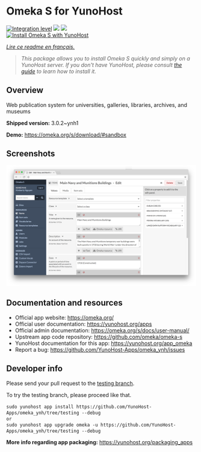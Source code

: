 <!--
N.B.: This README was automatically generated by https://github.com/YunoHost/apps/tree/master/tools/README-generator
It shall NOT be edited by hand.
-->

# Omeka S for YunoHost

[![Integration level](https://dash.yunohost.org/integration/omeka.svg)](https://dash.yunohost.org/appci/app/omeka) ![](https://ci-apps.yunohost.org/ci/badges/omeka.status.svg) ![](https://ci-apps.yunohost.org/ci/badges/omeka.maintain.svg)  
[![Install Omeka S with YunoHost](https://install-app.yunohost.org/install-with-yunohost.svg)](https://install-app.yunohost.org/?app=omeka)

*[Lire ce readme en français.](./README_fr.md)*

> *This package allows you to install Omeka S quickly and simply on a YunoHost server.
If you don't have YunoHost, please consult [the guide](https://yunohost.org/#/install) to learn how to install it.*

## Overview

Web publication system for universities, galleries, libraries, archives, and museums

**Shipped version:** 3.0.2~ynh1

**Demo:** https://omeka.org/s/download/#sandbox

## Screenshots

![](./doc/screenshots/omeka-s.png)

## Documentation and resources

* Official app website: https://omeka.org/
* Official user documentation: https://yunohost.org/apps
* Official admin documentation: https://omeka.org/s/docs/user-manual/
* Upstream app code repository: https://github.com/omeka/omeka-s
* YunoHost documentation for this app: https://yunohost.org/app_omeka
* Report a bug: https://github.com/YunoHost-Apps/omeka_ynh/issues

## Developer info

Please send your pull request to the [testing branch](https://github.com/YunoHost-Apps/omeka_ynh/tree/testing).

To try the testing branch, please proceed like that.
```
sudo yunohost app install https://github.com/YunoHost-Apps/omeka_ynh/tree/testing --debug
or
sudo yunohost app upgrade omeka -u https://github.com/YunoHost-Apps/omeka_ynh/tree/testing --debug
```

**More info regarding app packaging:** https://yunohost.org/packaging_apps